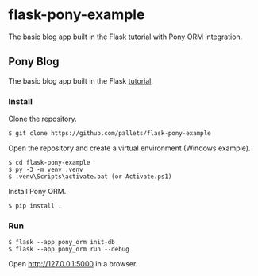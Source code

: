 # flask-pony-example
The basic blog app built in the Flask tutorial with Pony ORM integration.

## Pony Blog
The basic blog app built in the Flask [tutorial](https://flask.palletsprojects.com/tutorial/).

### Install
Clone the repository.

```
$ git clone https://github.com/pallets/flask-pony-example
```

Open the repository and create a virtual environment (Windows example).

```
$ cd flask-pony-example
$ py -3 -m venv .venv
$ .venv\Scripts\activate.bat (or Activate.ps1)
```

Install Pony ORM.

```
$ pip install .
```

### Run
```
$ flask --app pony_orm init-db
$ flask --app pony_orm run --debug
```

Open http://127.0.0.1:5000 in a browser.
